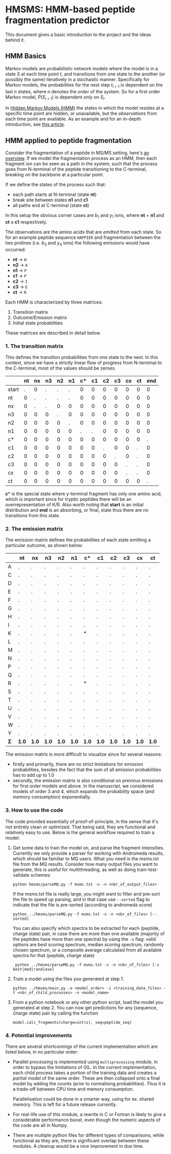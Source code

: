 # HMSMS: HMM-based peptide fragmentation predictor
This document gives a basic introduction to the project and the ideas behind it.

## HMM Basics
Markov models are probabilistic network models where the model is in a state $S$ at each time point $t$, and transitions from one state to the another (or possibly the same) iteratively in a stochastic manner. Specifically for Markov models, the probabilities for the next step $t_{i+1}$ is dependent on the last $n$ states, where $n$ denotes the _order_ of the system. So for a first order Markov model, $P(S_{i+1})$ is dependent only on $S_i$.

In [Hidden Markov Models (HMM)](https://en.wikipedia.org/wiki/Hidden_Markov_model) the states in which the model resides at a specific time point are hidden, or unavailable, but the _observations_ from each time point are available. As an example and for an in-depth introduction, see [this article](http://www.cs.sjsu.edu/~stamp/RUA/HMM.pdf).

## HMM applied to peptide fragmentation
Consider the fragmentation of a peptide in MS/MS setting, here's [an overview](http://www.matrixscience.com/help/fragmentation_help.html). If we model the fragmentation process as an HMM, then each fragment ion can be seen as a path in the system, such that the process goes from N-terminal of the peptide transitioning to the C-terminal, breaking on the backbone at a particular point.

If we define the states of the process such that:
 - each path starts at N-terminal (state **nt**)
 - break site between states **n1** and **c1**
 - all paths end at C-terminal (state **ct**)

In this setup the obvious corner cases are $b_1$ and $y_1$ ions, where **nt** = **n1** and **ct = c1** respectively.

The observations are the amino acids that are _emitted_ from each state. So for an example peptide sequence `HAPPIER` and fragmentation between the two prolines (i.e. $b_3$ and $y_4$ ions) the following emissions would have occurred:

- **nt** -> `H`
- **n2** -> `A`
- **n1** -> `P`
- **c1** -> `P`
- **c2** -> `I`
- **c3** -> `E`
- **ct** -> `R`

Each HMM is characterized by three matrices:
1. Transition matrix
2. Outcome/Emission matrix
3. Initial state probabilities

These matrices are described in detail below.

### 1. The transition matrix

This defines the transition probabilities from one state to the next. In this context, since we have a strictly linear flow of progress from N-terminal to the C-terminal, most of the values should be zeroes.


|       | nt | nx | n3 | n2 | n1 | c* | c1 | c2 | c3 | cx | ct | end |
|-------|----|----|----|----|----|----|----|----|----|----|----|-----|
| start | .  | 0  | .  | .  | .  | 0  | 0  | 0  | 0  | 0  | 0  | 0   |
| nt    | 0  | .  | .  | .  | .  | 0  | 0  | 0  | 0  | 0  | 0  | 0   |
| nx    | 0  | .  | .  | 0  | 0  | 0  | 0  | 0  | 0  | 0  | 0  | 0   |
| n3    | 0  | 0  | 0  | .  | 0  | 0  | 0  | 0  | 0  | 0  | 0  | 0   |
| n2    | 0  | 0  | 0  | 0  | .  | 0  | 0  | 0  | 0  | 0  | 0  | 0   |
| n1    | 0  | 0  | 0  | 0  | 0  | .  | .  | 0  | 0  | 0  | 0  | 0   |
| c*    | 0  | 0  | 0  | 0  | 0  | 0  | 0  | 0  | 0  | 0  | 0  | .   |
| c1    | 0  | 0  | 0  | 0  | 0  | 0  | 0  | .  | 0  | 0  | .  | 0   |
| c2    | 0  | 0  | 0  | 0  | 0  | 0  | 0  | 0  | .  | 0  | .  | 0   |
| c3    | 0  | 0  | 0  | 0  | 0  | 0  | 0  | 0  | 0  | .  | .  | 0   |
| cx    | 0  | 0  | 0  | 0  | 0  | 0  | 0  | 0  | 0  | .  | .  | 0   |
| ct    | 0  | 0  | 0  | 0  | 0  | 0  | 0  | 0  | 0  | 0  | 0  | .   |

**c*** is the special state where y-terminal fragment has only one amino acid, which is important since for tryptic peptides there will be an overrepresentation of K/R. Also worth noting that **start** is an initial distribution and **end** is an absorbing, or final, state thus there are no transitions from this state.


### 2. The emission matrix
The emission matrix defines the probabilities of each state emitting a particular outcome, as shown below:

|   | nt | nx | n3 | n2 | n1 | c* | c1 | c2 | c3 | cx | ct |
|---|----|----|----|----|----|----|----|----|----|----|----|
| A | .  | .  | .  | .  | .  | .  | .  | .  | .  | .  | .  |
| C | .  | .  | .  | .  | .  | .  | .  | .  | .  | .  | .  |
| D | .  | .  | .  | .  | .  | .  | .  | .  | .  | .  | .  |
| E | .  | .  | .  | .  | .  | .  | .  | .  | .  | .  | .  |
| F | .  | .  | .  | .  | .  | .  | .  | .  | .  | .  | .  |
| G | .  | .  | .  | .  | .  | .  | .  | .  | .  | .  | .  |
| H | .  | .  | .  | .  | .  | .  | .  | .  | .  | .  | .  |
| I | .  | .  | .  | .  | .  | .  | .  | .  | .  | .  | .  |
| K | .  | .  | .  | .  | .  | *  | .  | .  | .  | .  | .  |
| L | .  | .  | .  | .  | .  | .  | .  | .  | .  | .  | .  |
| M | .  | .  | .  | .  | .  | .  | .  | .  | .  | .  | .  |
| N | .  | .  | .  | .  | .  | .  | .  | .  | .  | .  | .  |
| P | .  | .  | .  | .  | .  | .  | .  | .  | .  | .  | .  |
| Q | .  | .  | .  | .  | .  | .  | .  | .  | .  | .  | .  |
| R | .  | .  | .  | .  | .  | *  | .  | .  | .  | .  | .  |
| S | .  | .  | .  | .  | .  | .  | .  | .  | .  | .  | .  |
| T | .  | .  | .  | .  | .  | .  | .  | .  | .  | .  | .  |
| U | .  | .  | .  | .  | .  | .  | .  | .  | .  | .  | .  |
| V | .  | .  | .  | .  | .  | .  | .  | .  | .  | .  | .  |
| W | .  | .  | .  | .  | .  | .  | .  | .  | .  | .  | .  |
| Y | .  | .  | .  | .  | .  | .  | .  | .  | .  | .  | .  |
| **Σ** | **1.0** | **1.0** | **1.0** | **1.0** | **1.0** | **1.0** | **1.0** | **1.0** | **1.0** | **1.0** | **1.0** |

The emission matrix is more difficult to visualize since for several reasons:

- firstly and primarily, there are no strict limitations for emission probabilities, besides the fact that the sum of all emission probabilities has to add up to 1.0
- secondly, the emission matrix is also conditional on previous emissions for first order models and above. In the manuscript, we considered models of order 3 and 4, which expands the probability space (and memory consumption) exponentially.

### 3. How to use the code
The code provided essentially of proof-of-principle, in the sense that it's not entirely clean or optimized. That being said, they are functional and relatively easy to use. Below is the general workflow required to train a model:

1. Get some data to train the model on, and parse the fragment intensities. Currently we only provide a parser for working with Andromeda results, which should be familiar to MQ users. What you need is the msms.txt file from the MQ results. Consider how many output files you want to generate, this is useful for multithreading, as well as doing train-test-validate schemes:

       python hmsms/parseMQ.py -f msms.txt -v -n <nbr_of_output_files>

    If the msms.txt file is really large, you might want to filter and pre-sort the file to speed up parsing, and in that case use `--sorted` flag to indicate that the file is pre-sorted (according to andromeda score)

       python ../hmsms/parseMQ.py -f msms.txt -v -n <nbr_of_files> [--sorted]

    You can also specify which spectra to be extracted for each (peptide, charge state) pair, in case there are more than one available (majority of the peptides have more than one spectra) by using the `-s` flag: valid options are best scoring spectrum, median scoring spectrum, randomly chosen spectrum, or a composite average calculated from all available spectra for that (peptide, charge state)

        python ../hmsms/parseMQ.py -f msms.txt -v -n <nbr_of_files> [-s best|med|rand|ave]


2. Train a model using the files you generated at step 1.

       python ../hmsms/main.py -o <model_order> -i <training_data_files> -t <nbr_of_child_processes> -n <model_name>

3. From a python notebook or any other python script, load the model you generated at step 2. You can now get predictions for any (sequence, charge state) pair by calling the function

       model.calc_fragments(charge=int(z), seq=peptide_seq)


### 4. Potential improvements

There are several shortcomings of the current implementation which are listed below, in no particular order:

- Parallel processing is implemented using `multiprocessing` module, in order to bypass the limitations of GIL. In the current implementation, each child process takes a portion of the training data and creates a _partial_ model of the same order. These are then collapsed onto a final model by adding the counts (prior to normalising probabilities). Thus it is a trade-off between CPU time and memory consumption.

  Parallelisation could be done in a smarter way, using for ex. shared memory. This is left for a future release currently.

- For real-life use of this module, a rewrite in C or Fortran is likely to give a considerable performance boost, even though the numeric aspects of the code are all in Numpy.

- There are multiple python files for different types of comparisons, while functional as they are, there is significant overlap between these modules. A cleanup would be a nice improvement in due time. 
